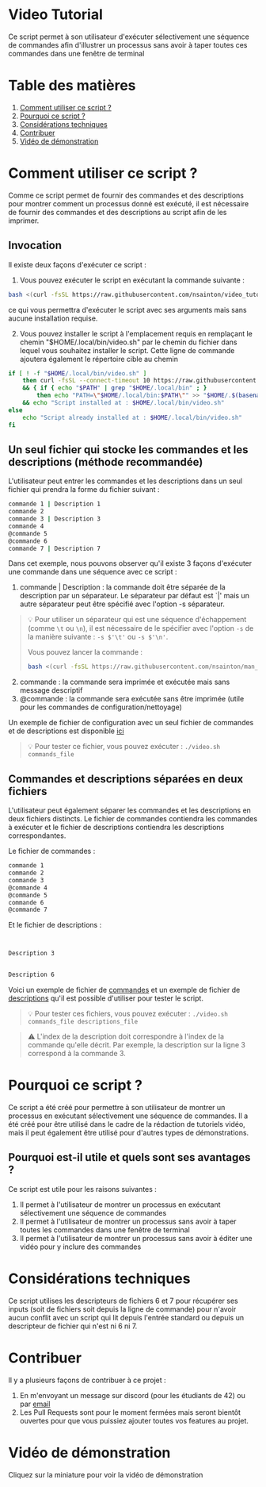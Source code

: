 # Video Tutorial

Ce script permet à son utilisateur d'exécuter sélectivement une séquence de commandes afin d'illustrer un processus sans avoir à taper toutes ces commandes dans une fenêtre de terminal

# Table des matières

1.	[Comment utiliser ce script ?](#comment-utiliser-ce-script-)
2.	[Pourquoi ce script ?](#pourquoi-ce-script-)
3.	[Considérations techniques](#considérations-techniques)
4.	[Contribuer](#contribuer)
5.	[Vidéo de démonstration](#vidéo-de-démonstration)

# Comment utiliser ce script ?

Comme ce script permet de fournir des commandes et des descriptions pour montrer comment un processus donné est exécuté, il est nécessaire de fournir des commandes et des descriptions au script afin de les imprimer.

## Invocation

Il existe deux façons d'exécuter ce script :
1.	Vous pouvez exécuter le script en exécutant la commande suivante :
```bash
bash <(curl -fsSL https://raw.githubusercontent.com/nsainton/video_tutorial/master/video.sh)
```
ce qui vous permettra d'exécuter le script avec ses arguments mais sans aucune installation requise.

2.	Vous pouvez installer le script à l'emplacement requis en remplaçant le chemin "$HOME/.local/bin/video.sh" par le chemin du fichier dans lequel vous souhaitez installer le script. Cette ligne de commande ajoutera également le répertoire cible au chemin
```bash
if [ ! -f "$HOME/.local/bin/video.sh" ]
    then curl -fsSL --connect-timeout 10 https://raw.githubusercontent.com/nsainton/video_tutorial/master/video.sh -o "$HOME/.local/bin/video.sh" \
    && { if { echo "$PATH" | grep "$HOME/.local/bin" ; }
        then echo "PATH=\"$HOME/.local/bin:$PATH\"" >> "$HOME/.$(basename $SHELL)rc"; echo "Path : \`$HOME/.local/bin added to path'" ; . "$HOME/.$(basename $SHELL)rc" ; fi ; } \
    && echo "Script installed at : $HOME/.local/bin/video.sh"
else
    echo "Script already installed at : $HOME/.local/bin/video.sh"
fi
```

## Un seul fichier qui stocke les commandes et les descriptions (méthode recommandée)

L'utilisateur peut entrer les commandes et les descriptions dans un seul fichier qui prendra la forme du fichier suivant :
```bash
commande 1 | Description 1
commande 2
commande 3 | Description 3
commande 4
@commande 5
@commande 6
commande 7 | Description 7
```

Dans cet exemple, nous pouvons observer qu'il existe 3 façons d'exécuter une commande dans une séquence avec ce script :
1.	commande | Description : la commande doit être séparée de la description par un séparateur. Le séparateur par défaut est `|' mais un autre séparateur peut être spécifié avec l'option -s séparateur.

<blockquote>

:bulb: Pour utiliser un séparateur qui est une séquence d'échappement (comme `\t` ou `\n`), il est nécessaire de le spécifier avec l'option `-s` de la manière suivante : `-s $'\t'` ou `-s $'\n'`.

Vous pouvez lancer la commande : 
```bash
bash <(curl -fsSL https://raw.githubusercontent.com/nsainton/man_reader/master/man_reader.sh) bash QUOTING
```

</blockquote>

2.    commande : la commande sera imprimée et exécutée mais sans message descriptif
3.    @commande : la commande sera exécutée sans être imprimée (utile pour les commandes de configuration/nettoyage)

Un exemple de fichier de configuration avec un seul fichier de commandes et de descriptions est disponible [ici](/tests_commands/commands_and_descriptions.txt)

> :bulb: Pour tester ce fichier, vous pouvez exécuter : `./video.sh commands_file`

## Commandes et descriptions séparées en deux fichiers

L'utilisateur peut également séparer les commandes et les descriptions en deux fichiers distincts. Le fichier de commandes contiendra les commandes à exécuter et le fichier de descriptions contiendra les descriptions correspondantes.

Le fichier de commandes :
```bash
commande 1
commande 2
commande 3
@commande 4
@commande 5
commande 6
@commande 7
```

Et le fichier de descriptions :
```bash


Description 3


Description 6
```

Voici un exemple de fichier de [commandes](/tests_commands/commands.txt) et un exemple de fichier de [descriptions](/tests_commands/descriptions.txt) qu'il est possible d'utiliser pour tester le script.<br/>

> :bulb: Pour tester ces fichiers, vous pouvez exécuter : `./video.sh commands_file descriptions_file`

> :warning: L'index de la description doit correspondre à l'index de la commande qu'elle décrit.
> Par exemple, la description sur la ligne 3 correspond à la commande 3.

# Pourquoi ce script ?

Ce script a été créé pour permettre à son utilisateur de montrer un processus en exécutant sélectivement une séquence de commandes. Il a été créé pour être utilisé dans le cadre de la rédaction de tutoriels vidéo, mais il peut également être utilisé pour d'autres types de démonstrations.

## Pourquoi est-il utile et quels sont ses avantages ?

Ce script est utile pour les raisons suivantes :
1.	Il permet à l'utilisateur de montrer un processus en exécutant sélectivement une séquence de commandes
2.	Il permet à l'utilisateur de montrer un processus sans avoir à taper toutes les commandes dans une fenêtre de terminal
3.	Il permet à l'utilisateur de montrer un processus sans avoir à éditer une vidéo pour y inclure des commandes

# Considérations techniques

Ce script utilises les descripteurs de fichiers 6 et 7 pour récupérer ses inputs (soit de fichiers soit depuis la ligne de commande) pour n'avoir aucun conflit avec un script qui lit depuis l'entrée standard ou depuis un descripteur de fichier qui n'est ni 6 ni 7.

# Contribuer
Il y a plusieurs façons de contribuer à ce projet :
1.	En m'envoyant un message sur discord (pour les étudiants de 42) ou par [email](mailto:nsainton@student.42.fr?subject=[video_tutorial])
2.	Les Pull Requests sont pour le moment fermées mais seront bientôt ouvertes pour que vous puissiez ajouter toutes vos features au projet.

# Vidéo de démonstration

Cliquez sur la miniature pour voir la vidéo de démonstration